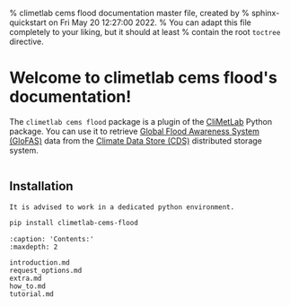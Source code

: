 % climetlab cems flood documentation master file, created by
% sphinx-quickstart on Fri May 20 12:27:00 2022.
% You can adapt this file completely to your liking, but it should at least
% contain the root `toctree` directive.

# Welcome to climetlab cems flood's documentation!

The `climetlab cems flood` package is a plugin of the [CliMetLab](https://climetlab.readthedocs.io/en/latest/index.html) Python package. You can use it to retrieve [Global Flood Awareness System (GloFAS)](https://www.globalfloods.eu/general-information/about-glofas/) data from the [Climate Data Store (CDS)](https://cds.climate.copernicus.eu/#!/home) distributed storage system.


```{note} Is currently not possible to download EFAS (coming soon)
```

## Installation

```{warning}
It is advised to work in a dedicated python environment.
```

```bash
pip install climetlab-cems-flood
```


```{toctree}
:caption: 'Contents:'
:maxdepth: 2

introduction.md
request_options.md
extra.md
how_to.md
tutorial.md

```

